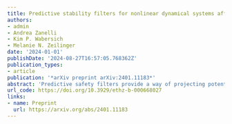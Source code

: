 ```yaml
---
title: Predictive stability filters for nonlinear dynamical systems affected by disturbances
authors:
- admin
- Andrea Zanelli
- Kim P. Wabersich
- Melanie N. Zeilinger
date: '2024-01-01'
publishDate: '2024-08-27T16:57:05.768362Z'
publication_types:
- article
publication: '*arXiv preprint arXiv:2401.11183*'
abstract: 'Predictive safety filters provide a way of projecting potentially unsafe inputs, proposed, e.g. by a human or learning-based controller, onto the set of inputs that guarantee recursive state and input constraint satisfaction by leveraging model predictive control techniques. In this paper, we extend this framework such that in addition, robust asymptotic stability of the closed-loop system can be guaranteed by enforcing a decrease of an implicit Lyapunov function which is constructed using a predicted system trajectory. Differently from previous results, we show robust asymptotic stability with respect to a predefined disturbance set on an extended state consisting of the system state and a warmstart input sequence. The proposed strategy is applied to an automotive lane keeping example in simulation.'
url_code: https://doi.org/10.3929/ethz-b-000668027
links:
- name: Preprint
  url: https://arxiv.org/abs/2401.11183
---
```

